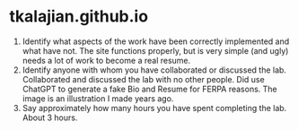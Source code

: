 # tkalajian.github.io

1. Identify what aspects of the work have been correctly implemented and what have not.
	The site functions properly, but is very simple (and ugly) needs a lot of work to become a real resume.
2. Identify anyone with whom you have collaborated or discussed the lab.
	Collaborated and discussed the lab with no other people.  Did use ChatGPT to generate a fake Bio and Resume for FERPA reasons.  The image is an illustration I made years ago.
3. Say approximately how many hours you have spent completing the lab.
	About 3 hours.
